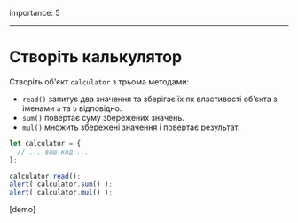 importance: 5

---

# Створіть калькулятор

Створіть об'єкт `calculator` з трьома методами:

- `read()` запитує два значення та зберігає їх як властивості об’єкта з іменами `a` та `b` відповідно.
- `sum()` повертає суму збережених значень.
- `mul()` множить збережені значення і повертає результат.

```js
let calculator = {
  // ... ваш код ...
};

calculator.read();
alert( calculator.sum() );
alert( calculator.mul() );
```

[demo]
